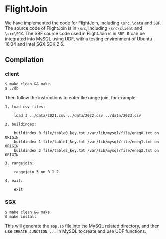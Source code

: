 # FlightJoin

We have implemented the code for FlightJoin, including `\src`, `\data` and `SBF`.
The source code of FlightJoin is in `\src`, including `\src\client` and `\src\SGX`.
The SBF source code used in FlightJoin is in `SBF`.
It can be integrated into MySQL using UDF, with a testing environment of Ubuntu 16.04 and Intel SGX SDK 2.6.

## Compilation

### client

    $ make clean && make
    $ ./db

Then follow the instructions to enter the range join, for example:

    1. load csv files:

        load 3 ../data/2021.csv ../data/2022.csv ../data/2023.csv
   
    2. buildindex:

        buildindex 0 file/table0_key.txt /var/lib/mysql/file/eneq0.txt on ORIGIN
        buildindex 1 file/table1_key.txt /var/lib/mysql/file/eneq1.txt on ORIGIN
        buildindex 2 file/table2_key.txt /var/lib/mysql/file/eneq2.txt on ORIGIN
   
    3. rangejoin:

        rangejoin 3 on 0 1 2
   
    4. exit:

        exit

### SGX

    $ make clean && make
    $ make install

This will generate the `app.so` file into the MySQL related directory, and then use `CREATE JUNCTION ...` in MySQL to create and use UDF functions.

